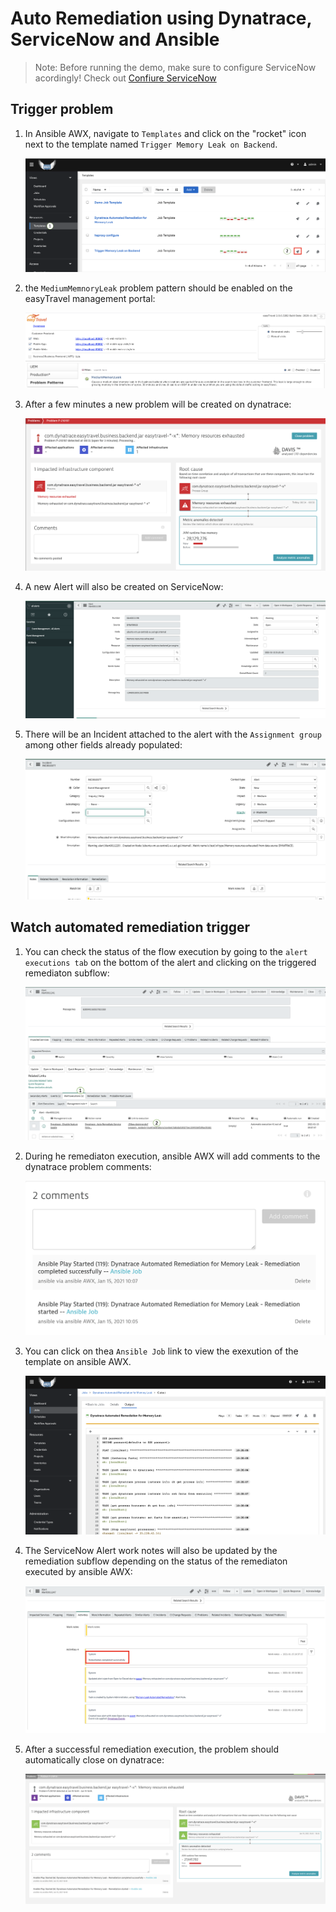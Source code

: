 # Auto Remediation using Dynatrace, ServiceNow and Ansible

> Note: Before running the demo, make sure to configure ServiceNow acordingly! Check out [Confiure ServiceNow](CONFIGURE_SERVICENOW.md)



## Trigger problem

1. In Ansible AWX, navigate to `Templates` and click on the "rocket" icon next to the template named `Trigger Memory Leak on Backend`.

    ![trigger-problem-template](./assets/images/trigger-problem-template.png)

1. the `MediumMemnoryLeak` problem pattern should be enabled on the easyTravel management portal:

    ![easytravel-problem-enabled](./assets/images/easytravel-problem-enabled.png)

1. After a few minutes a new problem will be created on dynatrace:

    ![dynatrace-problem](./assets/images/dynatrace-problem.png)

1. A new Alert will also be created on ServiceNow:

    ![servicenow-alert](./assets/images/servicenow-alert.png)

1. There will be an Incident attached to the alert with the `Assignment group` among other fields already populated:

    ![servicenow-incident](./assets/images/servicenow-incident.png)

## Watch automated remediation trigger

1. You can check the status of the flow execution by going to the `alert executions tab` on the bottom of the alert and clicking on the triggered remediaton subflow:

    ![servicenow-alert-execution](./assets/images/servicenow-alert-execution.png)

1. During he remediaton execution, ansible AWX will add comments to the dynatrace problem comments:

    ![dynatrace-problem-comments](./assets/images/dynatrace-problem-comments.png)

1. You can click on thea `Ansible Job` link to view the exexution of the template on ansible AWX.

    ![ansible-awx-job](./assets/images/ansible-awx-job.png)

1. The ServiceNow Alert work notes will also be updated by the remediation subflow depending on the status of the remediaton executed by ansible AWX:

    ![servicenow-work-notes](./assets/images/servicenow-work-notes.png)

1. After a successful remediation execution, the problem should automatically close on dynatrace:

    ![servicenow-work-notes](./assets/images/dynatrace-resolved-problem.png)